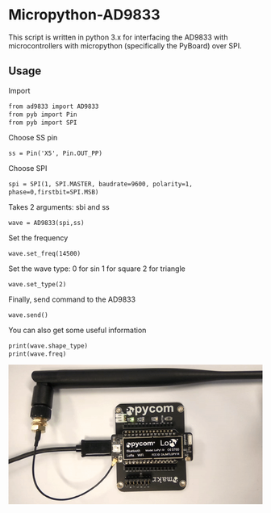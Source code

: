 # Micropython-AD9833
This script is written in python 3.x for interfacing the AD9833 with microcontrollers with micropython (specifically the PyBoard) over SPI.

## Usage

Import
```
from ad9833 import AD9833
from pyb import Pin
from pyb import SPI
```
Choose SS pin
```
ss = Pin('X5', Pin.OUT_PP)
```

Choose SPI
```
spi = SPI(1, SPI.MASTER, baudrate=9600, polarity=1, phase=0,firstbit=SPI.MSB)
```

Takes 2 arguments: sbi and ss
```
wave = AD9833(spi,ss)
```

Set the frequency
```
wave.set_freq(14500)
```
Set the wave type:
0 for sin
1 for square
2 for triangle
```
wave.set_type(2)
```

Finally, send command to the AD9833
```
wave.send()
```

You can also get some useful information
```
print(wave.shape_type)
print(wave.freq)
```

![Alt text](/LoPy-connections.gif?raw=true "Optional Title")

